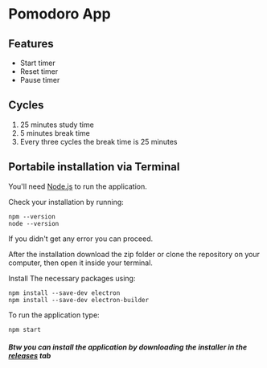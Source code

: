 # Pomodoro App

## Features
* Start timer
* Reset timer
* Pause timer

## Cycles
1. 25 minutes study time
2. 5 minutes break time
3. Every three cycles the break time is 25 minutes

## Portabile installation via Terminal
You'll need [Node.js](https://nodejs.org/it/) to run the application.

Check your installation by running:
```
npm --version
node --version
```
If you didn't get any error you can proceed.

After the installation download the zip folder or clone the repository on your computer, then open it inside your terminal.

Install The necessary packages using: 
```
npm install --save-dev electron
npm install --save-dev electron-builder
```
To run the application type:
```
npm start
```

##### Btw you can install the application by downloading the installer in the [releases](https://github.com/Simone-JEF/pomodoro-electron/releases) tab
